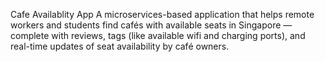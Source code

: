 Cafe Availablity App
A microservices-based application that helps remote workers and students find cafés with available seats in Singapore — complete with reviews, tags (like available wifi and charging ports), and real-time updates of seat availability by café owners.
